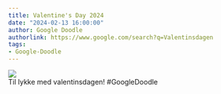 ```yaml
---
title: Valentine's Day 2024
date: "2024-02-13 16:00:00"
author: Google Doodle
authorlink: https://www.google.com/search?q=Valentinsdagen
tags:
- Google-Doodle
---
```

<img src="https://www.google.com/logos/doodles/2024/valentines-day-2024-6753651837110186.3-l.png" referrerpolicy="no-referrer"><br>Til lykke med valentinsdagen! #GoogleDoodle